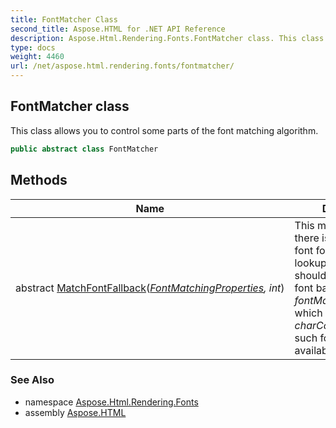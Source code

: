 ```yaml
---
title: FontMatcher Class
second_title: Aspose.HTML for .NET API Reference
description: Aspose.Html.Rendering.Fonts.FontMatcher class. This class allows you to control some parts of the font matching algorithm
type: docs
weight: 4460
url: /net/aspose.html.rendering.fonts/fontmatcher/
---
```

## FontMatcher class

This class allows you to control some parts of the font matching algorithm.

```csharp
public abstract class FontMatcher
```

## Methods

| Name | Description |
| --- | --- |
| abstract [MatchFontFallback](../../aspose.html.rendering.fonts/fontmatcher/matchfontfallback/)(*[FontMatchingProperties](../fontmatchingproperties/), int*) | This method is called if there is no appropriate font found in the fonts lookup folders. It should return true type font based on the *fontMatchingProperties* which can render *charCode*, or `null` if such font is not available. |

### See Also

* namespace [Aspose.Html.Rendering.Fonts](../../aspose.html.rendering.fonts/)
* assembly [Aspose.HTML](../../)
